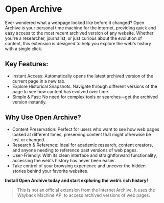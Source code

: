 # Open Archive

Ever wondered what a webpage looked like before it changed? Open Archive is your personal time machine for the internet, providing quick and easy access to the most recent archived version of any website. Whether you're a researcher, journalist, or just curious about the evolution of content, this extension is designed to help you explore the web's history with a single click.

## Key Features:
- Instant Access: Automatically opens the latest archived version of the current page in a new tab.
- Explore Historical Snapshots: Navigate through different versions of the page to see how content has evolved over time.
- Simple & Fast: No need for complex tools or searches—get the archived version instantly.

## Why Use Open Archive?
- Content Preservation: Perfect for users who want to see how web pages looked at different times, preserving content that might otherwise be lost or changed.
- Research & Reference: Ideal for academic research, content creators, and anyone needing to reference past versions of web pages.
- User-Friendly: With its clean interface and straightforward functionality, accessing the web's history has never been easier.
- Take control of your browsing experience and uncover the hidden stories behind your favorite websites. 


**Install Open Archive today and start exploring the web’s rich history!**

> This is not an official extension from the Internet Archive. It uses the Wayback Machine API to access archived versions of web pages.